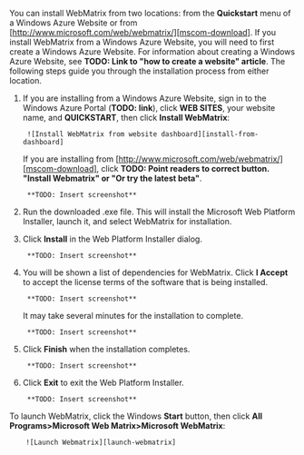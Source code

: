 You can install WebMatrix from two locations: from the **Quickstart** menu of a Windows Azure Website or from [http://www.microsoft.com/web/webmatrix/][mscom-download]. If you install WebMatrix from a Windows Azure Website, you will need to first create a Windows Azure Website. For information about creating a Windows Azure Website, see **TODO: Link to "how to create a website" article**. The following steps guide you through the installation process from either location.

1. If you are installing from a Windows Azure Website, sign in to the Windows Azure Portal (**TODO: link**), click **WEB SITES**, your website name, and **QUICKSTART**, then click **Install WebMatrix**:

		![Install WebMatrix from website dashboard][install-from-dashboard]

	If you are installing from [http://www.microsoft.com/web/webmatrix/][mscom-download], click **TODO: Point readers to correct button. "Install Webmatrix" or "Or try the latest beta"**.

		**TODO: Insert screenshot**

2. Run the downloaded .exe file. This will install the Microsoft Web Platform Installer, launch it, and select WebMatrix for installation.
3. Click **Install** in the Web Platform Installer dialog.

		**TODO: Insert screenshot**

4. You will be shown a list of dependencies for WebMatrix. Click **I Accept** to accept the license terms of the software that is being installed.

		**TODO: Insert screenshot**

	It may take several minutes for the installation to complete.

		**TODO: Insert screenshot**

6. Click **Finish** when the installation completes.

		**TODO: Insert screenshot**

7. Click **Exit** to exit the Web Platform Installer.

		**TODO: Insert screenshot**

To launch WebMatrix, click the Windows **Start** button, then click **All Programs>Microsoft Web Matrix>Microsoft WebMatrix**:

		![Launch Webmatrix][launch-webmatrix]


[mscom-download]: http://www.microsoft.com/web/webmatrix/
[install-from-dashboard]: ./Media/install_webmatrix_from_site_dashboard.jpg
[launch-webmatrix]: ./Media/launch_webmatrix.jpg
